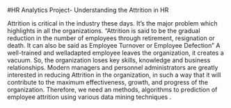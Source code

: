#HR Analytics Project- Understanding the Attrition in HR

Attrition is critical in the industry 
these days. It’s the major problem which 
highlights in all the organizations. “Attrition is 
said to be the gradual reduction in the number 
of employees through retirement, resignation or 
death. It can also be said as Employee Turnover 
or Employee Defection” A well-trained and 
welladapted employee leaves the organization, it 
creates a vacuum. So, the organization loses key 
skills, knowledge and business relationships. 
Modern managers and personnel administrators 
are greatly interested in reducing Attrition in the 
organization, in such a way that it will 
contribute to the maximum effectiveness, 
growth, and progress of the organization. 
Therefore, we need an methods, algorithms to 
prediction of employee attrition using various 
data mining techniques .
